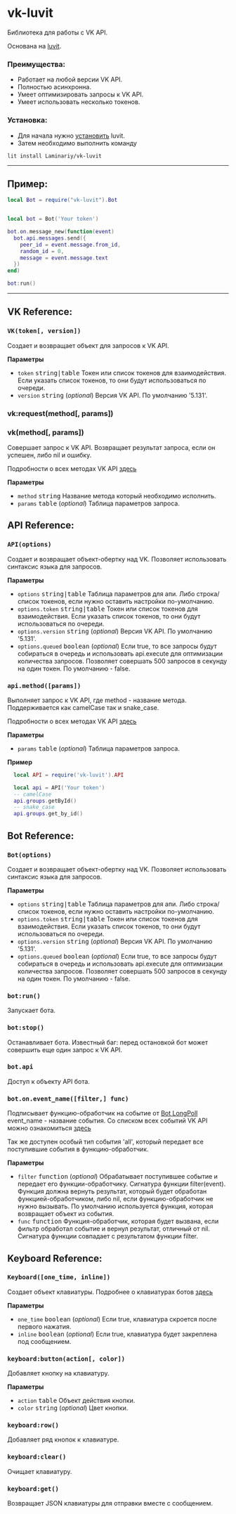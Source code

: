 # vk-luvit
Библиотека для работы с VK API.

Основана на [luvit](https://luvit.io/).

### Преимущества:

* Работает на любой версии VK API.
* Полностью асинхронна.
* Умеет оптимизировать запросы к VK API.
* Умеет использовать несколько токенов.

### Установка:

- Для начала нужно [установить](https://luvit.io/install.html) luvit.
- Затем необходимо выполнить команду
```shell
lit install Laminariy/vk-luvit
```

---

## Пример:

```lua
local Bot = require("vk-luvit").Bot


local bot = Bot('Your token')

bot.on.message_new(function(event)
  bot.api.messages.send({
    peer_id = event.message.from_id,
    random_id = 0,
    message = event.message.text
  })
end)

bot:run()
```
---

## VK Reference:

### `VK(token[, version])`

Создает и возвращает объект для запросов к VK API.

**Параметры**

- `token` <kbd>string|table</kbd> Токен или список токенов для взаимодействия. Если указать список токенов, то они будут использоваться по очереди.
- `version` <kbd>string</kbd> (_optional_) Версия VK API. По умолчанию '5.131'.

### vk:request(method[, params])
### vk(method[, params])

Совершает запрос к VK API.
Возвращает результат запроса, если он успешен, либо nil и ошибку.

Подробности о всех методах VK API [здесь](https://dev.vk.com/method)

**Параметры**

- `method` <kbd>string</kbd> Название метода который необходимо исполнить.
- `params` <kbd>table</kbd> (_optional_) Таблица параметров запроса.

## API Reference:

### `API(options)`

Создает и возвращает объект-обертку над VK. Позволяет использовать синтаксис языка для запросов.

**Параметры**

- `options` <kbd>string|table</kbd> Таблица параметров для апи. Либо строка/список токенов, если нужно оставить настройки по-умолчанию.
- `options.token` <kbd>string|table</kbd> Токен или список токенов для взаимодействия. Если указать список токенов, то они будут использоваться по очереди.
- `options.version` <kbd>string</kbd> (_optional_) Версия VK API. По умолчанию '5.131'.
- `options.queued` <kbd>boolean</kbd> (_optional_) Если true, то все запросы будут собираться в очередь и использовать api.execute для оптимизации количества запросов. Позволяет совершать 500 запросов в секунду на один токен.
По умолчанию - false.

### `api.method([params])`

Выполняет запрос к VK API, где method - название метода. Поддерживается как camelCase так и snake_case.

Подробности о всех методах VK API [здесь](https://dev.vk.com/method)

**Параметры**

- `params` <kbd>table</kbd> (_optional_) Таблица параметров запроса.

**Пример**

```lua
  local API = require('vk-luvit').API

  local api = API('Your token')
  -- camelCase
  api.groups.getById()
  -- snake_case
  api.groups.get_by_id()
```

## Bot Reference:

### `Bot(options)`

Создает и возвращает объект-обертку над VK. Позволяет использовать синтаксис языка для запросов.

**Параметры**

- `options` <kbd>string|table</kbd> Таблица параметров для апи. Либо строка/список токенов, если нужно оставить настройки по-умолчанию.
- `options.token` <kbd>string|table</kbd> Токен или список токенов для взаимодействия. Если указать список токенов, то они будут использоваться по очереди.
- `options.version` <kbd>string</kbd> (_optional_) Версия VK API. По умолчанию '5.131'.
- `options.queued` <kbd>boolean</kbd> (_optional_) Если true, то все запросы будут собираться в очередь и использовать api.execute для оптимизации количества запросов. Позволяет совершать 500 запросов в секунду на один токен.
По умолчанию - false.

### `bot:run()`

Запускает бота.

### `bot:stop()`

Останавливает бота. Известный баг: перед остановкой бот может совершить еще один запрос к VK API.

### `bot.api`

Доступ к объекту API бота.

### `bot.on.event_name([filter,] func)`

Подписывает функцию-обработчик на событие от [Bot LongPoll](https://dev.vk.com/api/bots-long-poll/getting-started)
event_name - название события. Со списком всех событий VK API можно ознакомиться [здесь](https://dev.vk.com/api/community-events/json-schema)

Так же доступен особый тип события 'all', который передает все поступившие события в функцию-обработчик.

**Параметры**

- `filter` <kbd>function</kbd> (_optional_) Обрабатывает поступившее событие и передает его функции-обработчику. Сигнатура функции filter(event). Функция должна вернуть результат, который будет обработан функцией-обработчиком, либо nil, если функцию-обработчик не нужно вызывать. По умолчанию используется функция, которая возвращает объект из события.
- `func` <kbd>function</kbd> Функция-обработчик, которая будет вызвана, если фильтр обработал событие и вернул результат, отличный от nil. Сигнатура функции совпадает с результатом функции filter.

## Keyboard Reference:

### `Keyboard([one_time, inline])`

Создает объект клавиатуры.
Подробнее о клавиатурах ботов [здесь](https://dev.vk.com/api/bots/development/keyboard)

**Параметры**

- `one_time` <kbd>boolean</kbd> (_optional_) Если true, клавиатура скроется после первого нажатия.
- `inline` <kbd>boolean</kbd> (_optional_) Если true, клавиатура будет закреплена под сообщением.

### `keyboard:button(action[, color])`

Добавляет кнопку на клавиатуру.

**Параметры**

- `action` <kbd>table</kbd> Объект действия кнопки.
- `color` <kbd>string</kbd> (_optional_) Цвет кнопки.

### `keyboard:row()`

Добавляет ряд кнопок к клавиатуре.

### `keyboard:clear()`

Очищает клавиатуру.

### `keyboard:get()`

Возвращает JSON клавиатуры для отправки вместе с сообщением.
